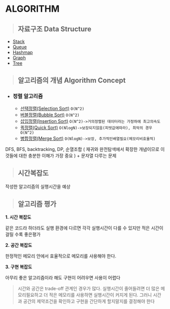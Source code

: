 # ALGORITHM

> ## 자료구조 Data Structure

- [Stack](https://github.com/euijunh/algorithm/blob/main/data-structure/stack.md)
- [Queue]()
- [Hashmap]()
- [Graph]()
- [Tree]()

> ## 알고리즘의 개념 Algorithm Concept

- ### 정렬 알고리즘
  - [선택정렬(Selection Sort)](https://github.com/euijunh/algorithm/blob/main/sort-selection-sort.md) `O(N^2)`
  - [버블정렬(Bubble Sort)](https://github.com/euijunh/algorithm/blob/main/sort-bubble-sort.md) `O(N^2)`
  - [삽입정렬(Insertion Sort)](https://github.com/euijunh/algorithm/blob/main/sort-insertion-sort.md) `O(N^2)->거의정렬된 데이터라는 가정하에 최고의속도`
  - [퀵정렬(Quick Sort)](https://github.com/euijunh/algorithm/blob/main/sort-quick-sort.md) `O(NlogN)->보장되지않음(피벗값에따라), 최악의 경우 O(N^2)`
  - [병합정렬(Merge Sort)](https://github.com/euijunh/algorithm/blob/main/sort-merge-sort.md) `O(NlogN)->보장, 추가적인배열필요(메모리비효율적)`

DFS, BFS, backtracking, DP, 순열조합 ( 재귀와 완전탐색에서 확장한 개념이므로 이것들에 대한 충분한 이해가 가장 중요 ) + 문자열 다루는 문제

> ## 시간복잡도
작성한 알고리즘의 실행시간을 예상


> ## 알고리즘 평가
**1. 시간 복잡도**

같은 코드라 하더라도 실행 환경에 다르면 각각 실행시간이 다를 수 있지만 적은 시간이 걸릴 수록 좋은평가

**2. 공간 복잡도**

한정적인 메모리 안에서 효율적으로 메모리를 사용해야 한다.

**3. 구현 복잡도**

아무리 좋은 알고리즘이라 해도 구현이 어려우면 사용이 어렵다


> 시간와 공간은 trade-off 관계인 경우가 많다. 실행시간이 줄어들려면 더 많은 메모리필요하고 더 적은 메모리를 사용하면 실행시간이 커지게 된다.
> 그러니 시간과 공간의 제약조건을 확인하고 구현을 간단하게 할지말지를 결정해야 한다


















